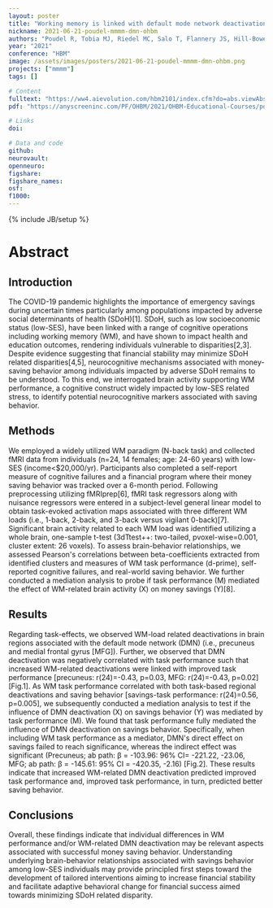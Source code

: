 ```yaml
---
layout: poster
title: "Working memory is linked with default mode network deactivation and real-world money saving behavior"
nickname: 2021-06-21-poudel-mmmm-dmn-ohbm
authors: "Poudel R, Tobia MJ, Riedel MC, Salo T, Flannery JS, Hill-Bowen LD, Laird AR, Dick AS, Parra CM, Sutherland MT"
year: "2021"
conference: "HBM"
image: /assets/images/posters/2021-06-21-poudel-mmmm-dmn-ohbm.png
projects: ["mmmm"]
tags: []

# Content
fulltext: "https://ww4.aievolution.com/hbm2101/index.cfm?do=abs.viewAbs&src=ext&abs=1588"
pdf: "https://anyscreeninc.com/PF/OHBM/2021/OHBM-Educational-Courses/pdf_poster_files/Ranjita_Poudel60785c7f8a11b/Ranjita_Poudel.pdf"

# Links
doi:

# Data and code
github:
neurovault:
openneuro:
figshare:
figshare_names:
osf:
f1000:
---
```

{% include JB/setup %}

# Abstract

## Introduction

The COVID-19 pandemic highlights the importance of emergency savings during uncertain times particularly among populations impacted by adverse social determinants of health (SDoH)[1]. SDoH, such as low socioeconomic status (low-SES), have been linked with a range of cognitive operations including working memory (WM), and have shown to impact health and education outcomes, rendering individuals vulnerable to disparities[2,3]. Despite evidence suggesting that financial stability may minimize SDoH related disparities[4,5], neurocognitive mechanisms associated with money-saving behavior among individuals impacted by adverse SDoH remains to be understood. To this end, we interrogated brain activity supporting WM performance, a cognitive construct widely impacted by low-SES related stress, to identify potential neurocognitive markers associated with saving behavior.

## Methods

We employed a widely utilized WM paradigm (N-back task) and collected fMRI data from individuals (n=24, 14 females; age: 24-60 years) with low-SES (income<$20,000/yr). Participants also completed a self-report measure of cognitive failures and a financial program where their money saving behavior was tracked over a 6-month period. Following preprocessing utilizing fMRIprep[6], fMRI task regressors along with nuisance regressors were entered in a subject-level general linear model to obtain task-evoked activation maps associated with three different WM loads (i.e., 1-back, 2-back, and 3-back versus vigilant 0-back)[7]. Significant brain activity related to each WM load was identified utilizing a whole brain, one-sample t-test (3dTtest++: two-tailed, pvoxel-wise=0.001, cluster extent: 26 voxels). To assess brain-behavior relationships, we assessed Pearson's correlations between beta-coefficients extracted from identified clusters and measures of WM task performance (d-prime), self-reported cognitive failures, and real-world saving behavior. We further conducted a mediation analysis to probe if task performance (M) mediated the effect of WM-related brain activity (X) on money savings (Y)[8].

## Results

Regarding task-effects, we observed WM-load related deactivations in brain regions associated with the default mode network (DMN) (i.e., precuneus and medial frontal gyrus [MFG]). Further, we observed that DMN deactivation was negatively correlated with task performance such that increased WM-related deactivations were linked with improved task performance [precuneus: r(24)=-0.43, p=0.03, MFG: r(24)=-0.43, p=0.02] [Fig.1]. As WM task performance correlated with both task-based regional deactivations and saving behavior [savings-task performance: r(24)=0.56, p=0.005], we subsequently conducted a mediation analysis to test if the influence of DMN deactivation (X) on savings behavior (Y) was mediated by task performance (M). We found that task performance fully mediated the influence of DMN deactivation on savings behavior. Specifically, when including WM task performance as a mediator, DMN's direct effect on savings failed to reach significance, whereas the indirect effect was significant (Precuneus; ab path: β = -103.96: 96% CI= -221.22, -23.06, MFG; ab path: β = -145.61: 95% CI = -420.35, -2.16) [Fig.2]. These results indicate that increased WM-related DMN deactivation predicted improved task performance and, improved task performance, in turn, predicted better saving behavior.

## Conclusions

Overall, these findings indicate that individual differences in WM performance and/or WM-related DMN deactivation may be relevant aspects associated with successful money saving behavior. Understanding underlying brain-behavior relationships associated with savings behavior among low-SES individuals may provide principled first steps toward the development of tailored interventions aiming to increase financial stability and facilitate adaptive behavioral change for financial success aimed towards minimizing SDoH related disparity.
